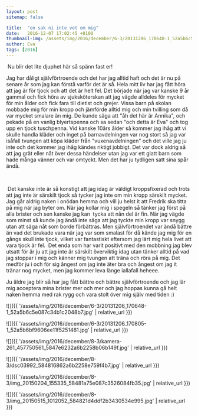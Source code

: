 ```yaml
---
layout: post
sitemap: false

title:  "en sak ni inte vet om mig"
date:   2016-12-07 17:02:45 +0100
thumbnail-img: /assets/img/2016/december/6-3/20131206_170648-1_52a5b6c5e087c34b1c2048b7.jpg
author: Eva
tags: [2016]
---
```


 Nu blir det lite djuphet här så spänn fast er! 

Jag har dåligt självförtroende och det har jag alltid haft och det är nu på senare år som jag kan förstå varför det är så. Hela mitt liv har jag fått höra att jag är för tjock och att det är helt fel. Det började när jag var kanske 9 år gammal och fick höra av sjuksköterskan att jag vägde alldeles för mycket för min ålder och fick fara till dietist och grejer. Vissa barn på skolan mobbade mig för min kropp och jämförde alltid mig och min tvilling som då var mycket smalare än mig. De kunde säga att "åh det här är Annika", och pekade på en vanlig blyertspenna och sa sedan "och detta är Eva" och tog upp en tjock tuschpenna. Vid kanske 10års ålder så kommer jag ihåg att vi skulle handla kläder och inget på barnavdelningen var nog stort så jag var isåfall tvungen att köpa kläder från "vuxenavdelningen" och det ville jag ju inte och det kommer jag ihåg kändes riktigt jobbigt. Det var dock aldrig så att jag grät eller nåt över dessa händelser utan jag var ett glatt barn som hade många vänner och var omtyckt. Men det har ju tydligen satt sina spår ändå. 






 




 Det kanske inte är så konstigt att jag idag är väldigt kroppsfixerad och trots att jag inte är särskilt tjock så tycker jag inte om min kropp särskilt mycket. Jag går aldrig naken i onödan hemma och vill ju helst it att Fredrik ska titta på mig när jag byter om. När jag kollar mig i spegeln så tänker jag först på alla brister och sen kanske jag kan  tycka att nån del är fin. När jag vägde som minst så kunde jag ändå inte säga att jag tyckte min kropp var snygg utan att säga nåt som borde förbättras. Men självförtroendet var ändå bättre än vad det brukade vara när jag var som smalast för då kände jag mig för en gångs skull inte tjock, vilket var fantastiskt eftersom jag lärt mig hela livet att vara tjock är fel.  Det enda som har varit positivt med den mobbning jag blev utsatt för är ju att jag inte är särskilt överviktig idag utan tänker alltid på vad jag stoppar i mig och känner mig tvungen att träna och röra på mig. Det medför ju i och för sig ångest om jag inte äter bra och ångest om jag it tränar nog mycket, men jag kommer leva länge iallafall heheee. 

Ju äldre jag blir så har jag fått bättre och bättre självförtroende och jag lär mig acceptera mina brister mer och mer och jag hoppas kunna gå helt naken hemma med rak rygg och vara stolt över mig själv med tiden :)

![]({{ '/assets/img/2016/december/6-3/20131206_170648-1_52a5b6c5e087c34b1c2048b7.jpg'  | relative_url }})

![]({{ '/assets/img/2016/december/6-3/20131206_170805-1_52a5b6bf9606ee11f5251481.jpg'  | relative_url }})

![]({{ '/assets/img/2016/december/8-3/kamera-261_457750561_5847e6232a6b2258b06b149f.jpg'  | relative_url }})

![]({{ '/assets/img/2016/december/8-3/dsc03992_584816862a6b2258e759f4b7.jpg'  | relative_url }})

![]({{ '/assets/img/2016/december/8-3/img_20150204_155335_58481a75e087c3526084fb35.jpg'  | relative_url }})

![]({{ '/assets/img/2016/december/8-3/img_20150515_1012052_584821d4ddf2b3430534e995.jpg'  | relative_url }})

